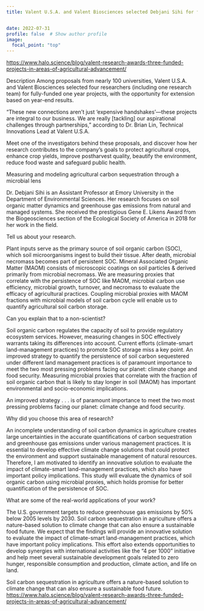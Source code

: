 ```yaml
---
title: Valent U.S.A. and Valent Biosciences selected Debjani Sihi for fully-funded one year projects, with the opportunity for extension based on year-end results.


date: 2022-07-31
profile: false  # Show author profile
image:
  focal_point: "top"
---
```

https://www.halo.science/blog/valent-research-awards-three-funded-projects-in-areas-of-agricultural-advancement/

Description
Among proposals from nearly 100 universities, Valent U.S.A. and Valent Biosciences selected four researchers (including one research team) for fully-funded one year projects, with the opportunity for extension based on year-end results.

“These new connections aren’t just ‘expensive handshakes’—these projects are integral to our business. We are really [tackling] our aspirational challenges through partnerships,” according to Dr. Brian Lin, Technical Innovations Lead at Valent U.S.A.

Meet one of the investigators behind these proposals, and discover how her research contributes to the company’s goals to protect agricultural crops, enhance crop yields, improve postharvest quality, beautify the environment, reduce food waste and safeguard public health. 

Measuring and modeling agricultural carbon sequestration through a microbial lens

Dr. Debjani Sihi is an Assistant Professor at Emory University in the Department of Environmental Sciences. Her research focuses on soil organic matter dynamics and greenhouse gas emissions from natural and managed systems. She received the prestigious Gene E. Likens Award from the Biogeosciences section of the Ecological Society of America in 2018 for her work in the field.

Tell us about your research.

Plant inputs serve as the primary source of soil organic carbon (SOC), which soil microorganisms ingest to build their tissue. After death, microbial necromass becomes part of persistent SOC. Mineral Associated Organic Matter (MAOM) consists of microscopic coatings on soil particles & derived primarily from microbial necromass. We are measuring proxies that correlate with the persistence of SOC like MAOM, microbial carbon use efficiency, microbial growth, turnover, and necromass to evaluate the efficacy of agricultural practices. Coupling microbial proxies with MAOM fractions with microbial models of soil carbon cycle will enable us to quantify agricultural soil carbon storage.

Can you explain that to a non-scientist?

Soil organic carbon regulates the capacity of soil to provide regulatory ecosystem services. However, measuring changes in SOC effectively warrants taking its differences into account. Current efforts (climate-smart land-management practices) to promote SOC storage miss a key point. An improved strategy to quantify the persistence of soil carbon sequestered under different land management practices is of paramount importance to meet the two most pressing problems facing our planet: climate change and food security. Measuring microbial proxies that correlate with the fraction of soil organic carbon that is likely to stay longer in soil (MAOM) has important environmental and socio-economic implications.  

An improved strategy . . . is of paramount importance to meet the two most pressing problems facing our planet: climate change and food security.

Why did you choose this area of research?

An incomplete understanding of soil carbon dynamics in agriculture creates large uncertainties in the accurate quantifications of carbon sequestration and greenhouse gas emissions under various management practices. It is essential to develop effective climate change solutions that could protect the environment and support sustainable management of natural resources. Therefore, I am motivated to identify an innovative solution to evaluate the impact of climate-smart land-management practices, which also have important policy implications. This study will evaluate the dynamics of soil organic carbon using microbial proxies, which holds promise for better quantification of the persistence of SOC.

What are some of the real-world applications of your work?

The U.S. government targets to reduce greenhouse gas emissions by 50% below 2005 levels by 2030. Soil carbon sequestration in agriculture offers a nature-based solution to climate change that can also ensure a sustainable food future. We expect that the findings will provide an innovative solution to evaluate the impact of climate-smart land-management practices, which have important policy implications. This effort also extends opportunities to develop synergies with international activities like the “4 per 1000” initiative and help meet several sustainable development goals related to zero hunger, responsible consumption and production, climate action, and life on land.

Soil carbon sequestration in agriculture offers a nature-based solution to climate change that can also ensure a sustainable food future.
https://www.halo.science/blog/valent-research-awards-three-funded-projects-in-areas-of-agricultural-advancement/
